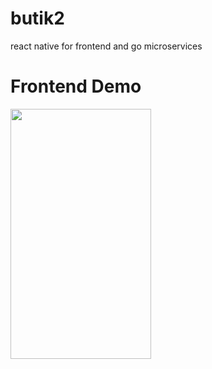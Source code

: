 # butik2
react native for frontend and go microservices

# Frontend Demo
<img src="https://user-images.githubusercontent.com/36856709/140675766-352b94c2-75d7-42d8-ad1b-af79b68fad3c.png" width="225" height="400" />
